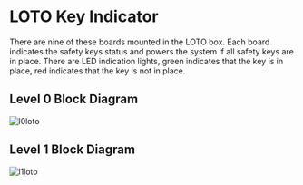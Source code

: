 # LOTO Key Indicator

There are nine of these boards mounted in the LOTO box. Each board indicates the safety keys status and powers the system if all safety keys are in place. There are LED indication lights, green indicates that the key is in place, red indicates that the key is not in place. 

## Level 0 Block Diagram

![l0loto](https://github.com/psas/tsar-hardware/blob/master/images/level0_LOTO.png?raw=true)

## Level 1 Block Diagram

![l1loto](https://github.com/psas/tsar-hardware/blob/master/images/level_1_LOTO.png?raw=true)